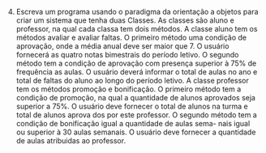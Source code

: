 4) Escreva um programa usando o paradigma da orientação a objetos para criar um 
sistema que tenha duas Classes. As classes são aluno e professor, na qual cada 
classa tem dois métodos. A classe aluno tem os métodos avaliar e avaliar faltas. 
O primeiro método uma condição de aprovação, onde a média anual deve ser maior 
que 7. O usuário fornecerá as quatro notas bimestrais do período letivo.
O segundo método tem a condição de aprovação com presença superior à 75% de 
frequência as aulas. O usuário deverá informar o total de aulas no ano e total 
de faltas do aluno ao longo do período letivo.
A classe professor tem os métodos promoção e bonificação. O primeiro método tem 
a condição de promoção, na qual a quantidade de alunos aprovados seja superior a 
75%. O usuário deve fornecer o total de alunos na turma e total de alunos aprova
dos por este professor.
O segundo método tem a condição de bonificação igual a quantidade de aulas sema-
nais igual ou superior à 30 aulas semanais. O usuário deve fornecer a quantidade 
de aulas atribuidas ao professor.
